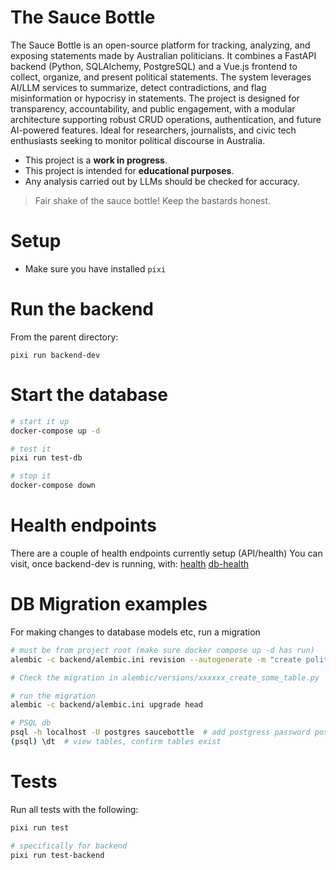 # The Sauce Bottle

The Sauce Bottle is an open-source platform for tracking, analyzing, and exposing statements made by Australian politicians. It combines a FastAPI backend (Python, SQLAlchemy, PostgreSQL) and a Vue.js frontend to collect, organize, and present political statements. The system leverages AI/LLM services to summarize, detect contradictions, and flag misinformation or hypocrisy in statements. The project is designed for transparency, accountability, and public engagement, with a modular architecture supporting robust CRUD operations, authentication, and future AI-powered features. Ideal for researchers, journalists, and civic tech enthusiasts seeking to monitor political discourse in Australia.

- This project is a **work in progress**. 
- This project is intended for **educational purposes**. 
- Any analysis carried out by LLMs should be checked for accuracy.

> Fair shake of the sauce bottle! Keep the bastards honest.

# Setup

- Make sure you have installed `pixi`


# Run the backend
From the parent directory:

`pixi run backend-dev`

# Start the database

```bash
# start it up
docker-compose up -d

# test it
pixi run test-db

# stop it
docker-compose down
```

# Health endpoints
There are a couple of health endpoints currently setup (API/health)
You can visit, once backend-dev is running, with:
[health](http://localhost:8000/health)
[db-health](http://localhost:8000/db-health)

# DB Migration examples
For making changes to database models etc, run a migration

```bash
# must be from project root (make sure docker compose up -d has run)
alembic -c backend/alembic.ini revision --autogenerate -m "create politician table"

# Check the migration in alembic/versions/xxxxxx_create_some_table.py

# run the migration
alembic -c backend/alembic.ini upgrade head

# PSQL db
psql -h localhost -U postgres saucebottle  # add postgress password postgres
(psql) \dt  # view tables, confirm tables exist
```

# Tests
Run all tests with the following:

```bash
pixi run test

# specifically for backend
pixi run test-backend
```